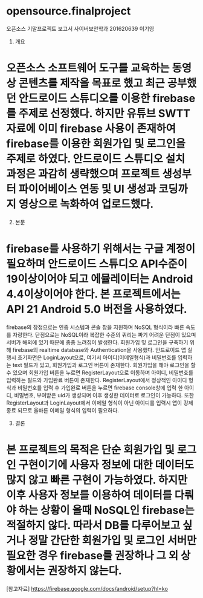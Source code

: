 # opensource.finalproject

오픈소스 기말프로젝트 보고서
사이버보안학과 201620639 이기영

1. 개요
# 오픈소스 소프트웨어 도구를 교육하는 동영상 콘텐츠를 제작을 목표로 했고 최근 공부했던 안드로이드 스튜디오를 이용한 firebase를 주제로 선정했다. 하지만 유튜브 SWTT자료에 이미 firebase 사용이 존재하여 firebase를 이용한 회원가입 및 로그인을 주제로 하였다. 안드로이드 스튜디오 설치 과정은 과감히 생략했으며 프로젝트 생성부터 파이어베이스 연동 및 UI 생성과 코딩까지 영상으로 녹화하여 업로드했다. 
 
2. 본문
# firebase를 사용하기 위해서는 구글 계정이 필요하며 안드로이드 스튜디오 API수준이 19이상이어야 되고 에뮬레이터는 Android 4.4이상이어야 한다. 본 프로젝트에서는 API 21 Android 5.0 버전을 사용하였다. 
 firebase의 장점으로는 인증 시스템과 콘솔 창을 지원하며 NoSQL 형식이라 빠른 속도를 자랑한다. 단점으로는 NoSQL이라 복잡한 수준의 쿼리는 짜기 어려운 단점이 있으며 서버가 해외에 있기 때문에 종종 느려짐이 발생한다.
 회원가입 및 로그인을 구축하기 위해 firebase의 realtime database와 Authentication을 사용했다. 
 안드로이드 앱 실행시 초기화면은 LoginLayout으로, 여기서 아이디(이메일형식)과 비밀번호를 입력하는 text 필드가 있고, 회원가입과 로그인 버튼이 존재한다. 회원가입을 해야 로그인을 할 수 있으며 회원가입 버튼을 누르면 RegisterLayout으로 이동하며 아이디, 비밀번호를 입력하는 필드와 가입완료 버튼이 존재한다. RegisterLayout에서 정상적인 아이디 형식과 비밀번호를 입력 후 가입완료 버튼을 누르면 firebase console창에 입력 한 아이디, 비밀번호, 부여받은 uid가 생성되며 이후 생성한 데이터로 로그인이 가능하다. 또한 RegisterLayout과 LoginLayout에서 이메일 형식이 아닌 아이디를 입력시 앱이 강제 종료 되므로 올바른 이메일 형식의 입력이 필요하다.
  
3. 결론
# 본 프로젝트의 목적은 단순 회원가입 및 로그인 구현이기에 사용자 정보에 대한 데이터도 많지 않고 빠른 구현이 가능하였다. 하지만 이후 사용자 정보를 이용하여 데이터를 다뤄야 하는 상황이 올때 NoSQL인 firebase는 적절하지 않다. 따라서 DB를 다루어보고 싶거나 정말 간단한 회원가입 및 로그인 서버만 필요한 경우 firebase를 권장하나 그 외 상황에서는 권장하지 않는다.
 
 [참고자료]
 https://firebase.google.com/docs/android/setup?hl=ko
